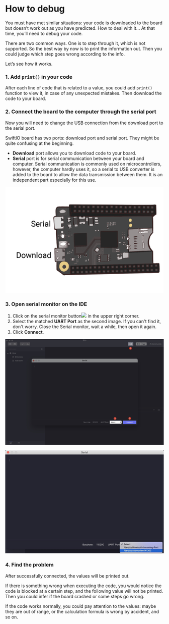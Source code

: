# How to debug

You must have met similar situations: your code is downloaded to the board but doesn’t work out as you have predicted. How to deal with it... At that time, you’ll need to debug your code.

There are two common ways. One is to step through it, which is not supported. So the best way by now is to print the information out. Then you could judge which step goes wrong according to the info.

Let’s see how it works.

### 1. Add `print()` in your code

After each line of code that is related to a value, you could add `print()` function to view it, in case of any unexpected mistakes. Then download the code to your board.

### 2. Connect the board to the computer through the serial port

Now you will need to change the USB connection from the download port to the serial port. 

SwiftIO board has two ports: download port and serial port. They might be quite confusing at the beginning.

* **Download** port allows you to download code to your board. 
* **Serial** port is for serial communication between your board and computer. Serial communication is commonly used on microcontrollers, however, the computer hardly uses it, so a serial to USB converter is added to the board to allow the data transmission between them. It is an independent part especially for this use.

![](../.gitbook/assets/port.png)

### 3. Open serial monitor on the IDE

1. Click on the serial monitor button![](../.gitbook/assets/xnip2020-07-22_16-01-13.jpg) in the upper right corner. 
2. Select the matched **UART Port** as the second image. If you can't find it, don't worry. Close the Serial monitor, wait a while, then open it again.
3. Click **Connect**.

![](../.gitbook/assets/xnip2021-03-10_14-12-55.jpg)

![](../.gitbook/assets/xnip2020-07-21_14-34-34%20%281%29.jpg)

### 4. Find the problem

After successfully connected, the values will be printed out. 

If there is something wrong when executing the code, you would notice the code is blocked at a certain step, and the following value will not be printed. Then you could infer if the board crashed or some steps go wrong.

If the code works normally, you could pay attention to the values: maybe they are out of range, or the calculation formula is wrong by accident, and so on.

